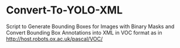 # Convert-To-YOLO-XML

Script to Generate Bounding Boxes for Images with Binary Masks and Convert Bounding Box Annotations into XML in VOC format as in http://host.robots.ox.ac.uk/pascal/VOC/
